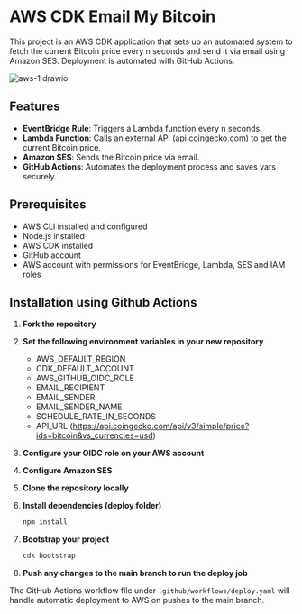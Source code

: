 # AWS CDK Email My Bitcoin

This project is an AWS CDK application that sets up an automated system to fetch the current Bitcoin price every n seconds and send it via email using Amazon SES. Deployment is automated with GitHub Actions.

![aws-1 drawio](https://github.com/user-attachments/assets/f20dcffa-4309-4f48-b480-c6ea195c2bea)

## Features

- **EventBridge Rule**: Triggers a Lambda function every n seconds.
- **Lambda Function**: Calls an external API (api.coingecko.com) to get the current Bitcoin price.
- **Amazon SES**: Sends the Bitcoin price via email.
- **GitHub Actions**: Automates the deployment process and saves vars securely.

## Prerequisites

- AWS CLI installed and configured
- Node.js installed
- AWS CDK installed
- GitHub account
- AWS account with permissions for EventBridge, Lambda, SES and IAM roles

## Installation using Github Actions

1. **Fork the repository**

2. **Set the following environment variables in your new repository**
   - AWS_DEFAULT_REGION
   - CDK_DEFAULT_ACCOUNT
   - AWS_GITHUB_OIDC_ROLE
   - EMAIL_RECIPIENT
   - EMAIL_SENDER
   - EMAIL_SENDER_NAME
   - SCHEDULE_RATE_IN_SECONDS
   - API_URL (https://api.coingecko.com/api/v3/simple/price?ids=bitcoin&vs_currencies=usd)
    
3. **Configure your OIDC role on your AWS account**

4. **Configure Amazon SES**

5. **Clone the repository locally**

6. **Install dependencies (deploy folder)**
    ```bash
    npm install
    ```

6. **Bootstrap your project**
    ```bash
    cdk bootstrap
    ```

7. **Push any changes to the main branch to run the deploy job**

The GitHub Actions workflow file under `.github/workflows/deploy.yaml` will handle automatic deployment to AWS on pushes to the main branch.
